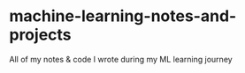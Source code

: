 # machine-learning-notes-and-projects
 All of my notes & code I wrote during my ML learning journey
